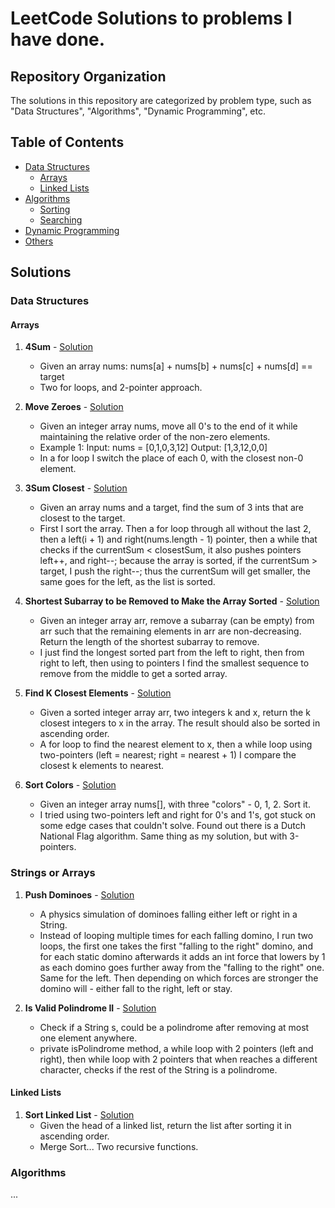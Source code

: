 # LeetCode Solutions to problems I have done.

## Repository Organization
The solutions in this repository are categorized by problem type, such as "Data Structures", "Algorithms", "Dynamic Programming", etc.

## Table of Contents
- [Data Structures](#data-structures)
  - [Arrays](#arrays)
  - [Linked Lists](#linked-lists)
- [Algorithms](#algorithms)
  - [Sorting](#sorting)
  - [Searching](#searching)
- [Dynamic Programming](#dynamic-programming)
- [Others](#others)

## Solutions
### Data Structures
#### Arrays
1. **4Sum** - [Solution](https://github.com/richardnklv/LeetCodeProblems/blob/master/src/FourSum.java)
   - Given an array nums: nums[a] + nums[b] + nums[c] + nums[d] == target
   - Two for loops, and 2-pointer approach.
  
2. **Move Zeroes** - [Solution](https://github.com/richardnklv/LeetCodeProblems/blob/master/src/MoveZeroes.java)
   - Given an integer array nums, move all 0's to the end of it while maintaining the relative order of the non-zero elements.
   - Example 1:
        Input: nums = [0,1,0,3,12]
        Output: [1,3,12,0,0]
   - In a for loop I switch the place of each 0, with the closest non-0 element.
3. **3Sum Closest** - [Solution](https://github.com/richardnklv/LeetCodeProblems/blob/master/src/ThreeSumClosest.java)
   - Given an array nums and a target, find the sum of 3 ints that are closest to the target.
   - First I sort the array. Then a for loop through all without the last 2, then a left(i + 1) and right(nums.length - 1) pointer, then a while that checks if the currentSum < closestSum, it also pushes pointers left++, and right--; because the array is sorted, if the currentSum > target, I push the right--; thus the currentSum will get smaller, the same goes for the left, as the list is sorted.
  
4. **Shortest Subarray to be Removed to Make the Array Sorted** - [Solution](https://github.com/richardnklv/LeetCodeProblems/blob/master/src/ShortestSubarrayToSortList.java)
   - Given an integer array arr, remove a subarray (can be empty) from arr such that the remaining elements in arr are non-decreasing. Return the length of the shortest subarray to remove.
   - I just find the longest sorted part from the left to right, then from right to left, then using to pointers I find the smallest sequence to remove from the middle to get a sorted array.
  
5. **Find K Closest Elements** - [Solution](https://github.com/richardnklv/LeetCodeProblems/blob/master/src/FindKClosestElement.java)
   - Given a sorted integer array arr, two integers k and x, return the k closest integers to x in the array. The result should also be sorted in ascending order.
   - A for loop to find the nearest element to x, then a while loop using two-pointers (left = nearest; right = nearest + 1) I compare the closest k elements to nearest.
  
6. **Sort Colors** - [Solution](https://github.com/richardnklv/LeetCodeProblems/blob/master/src/SortColors.java)
   - Given an integer array nums[], with three "colors" - 0, 1, 2. Sort it.
   - I tried using two-pointers left and right for 0's and 1's, got stuck on some edge cases that couldn't solve. Found out there is a Dutch National Flag algorithm. Same thing as my solution, but with 3-pointers.
  
### Strings or Arrays
1. **Push Dominoes** - [Solution](https://github.com/richardnklv/LeetCodeProblems/blob/master/src/PushDominoes.java)
   - A physics simulation of dominoes falling either left or right in a String.
   - Instead of looping multiple times for each falling domino, I run two loops, the first one takes the first "falling to the right" domino, and for each static domino afterwards it adds an int force
     that lowers by 1 as each domino goes further away from the "falling to the right" one. Same for the left. Then depending on which forces are stronger the domino will - either fall to the right, left or stay.

2. **Is Valid Polindrome II** - [Solution](https://github.com/richardnklv/LeetCodeProblems/blob/master/src/isValidPalindromeII.java)
   - Check if a String s, could be a polindrome after removing at most one element anywhere.
   - private isPolindrome method, a while loop with 2 pointers (left and right), then while loop with 2 pointers that when reaches a different character, checks if the rest of the String is a polindrome.
     
#### Linked Lists
1. **Sort Linked List** - [Solution](https://github.com/richardnklv/LeetCodeProblems/blob/master/src/SortLinkedList.java)
   - Given the head of a linked list, return the list after sorting it in ascending order.
   - Merge Sort... Two recursive functions.

### Algorithms
...

